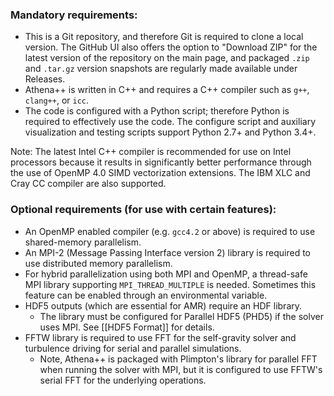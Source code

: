 ### Mandatory requirements:
* This is a Git repository, and therefore Git is required to clone a local version. The GitHub UI also offers the option to "Download ZIP" for the latest version of the repository on the main page, and packaged `.zip` and `.tar.gz` version snapshots are regularly made available under Releases. 
* Athena++ is written in C++ and requires a C++ compiler such as `g++`, `clang++`, or `icc`.
* The code is configured with a Python script; therefore Python is required to effectively use the code. The configure script and auxiliary visualization and testing scripts support Python 2.7+ and Python 3.4+.

Note: The latest Intel C++ compiler is recommended for use on Intel processors because it results in significantly better performance through the use of OpenMP 4.0 SIMD vectorization extensions.  The IBM XLC and Cray CC compiler are also supported.

### Optional requirements (for use with certain features):
* An OpenMP enabled compiler (e.g. `gcc4.2` or above) is required to use shared-memory parallelism.
* An MPI-2 (Message Passing Interface version 2) library is required to use distributed memory parallelism.
* For hybrid parallelization using both MPI and OpenMP, a thread-safe MPI library supporting `MPI_THREAD_MULTIPLE` is needed. Sometimes this feature can be enabled through an environmental variable.
* HDF5 outputs (which are essential for AMR) require an HDF library.
  * The library must be configured for Parallel HDF5 (PHD5) if the solver uses MPI. See [[HDF5 Format]] for details.
* FFTW library is required to use FFT for the self-gravity solver and turbulence driving for serial and parallel simulations. 
  * Note, Athena++ is packaged with Plimpton's library for parallel FFT when running the solver with MPI, but it is configured to use FFTW's serial FFT for the underlying operations.

<!-- Bump MPI-2 to MPI-3? -->

